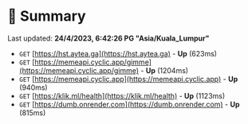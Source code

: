 # 📖 Summary
Last updated: **24/4/2023, 6:42:26 PG "Asia/Kuala_Lumpur"**

- `GET` [https://hst.aytea.ga](https://hst.aytea.ga) - **Up** (623ms)
- `GET` [https://memeapi.cyclic.app/gimme](https://memeapi.cyclic.app/gimme) - **Up** (1204ms)
- `GET` [https://memeapi.cyclic.app](https://memeapi.cyclic.app) - **Up** (940ms)
- `GET` [https://klik.ml/health](https://klik.ml/health) - **Up** (1123ms)
- `GET` [https://dumb.onrender.com](https://dumb.onrender.com) - **Up** (815ms)
